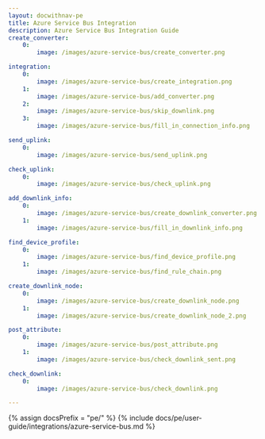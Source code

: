 ```yaml
---
layout: docwithnav-pe
title: Azure Service Bus Integration
description: Azure Service Bus Integration Guide 
create_converter: 
    0: 
        image: /images/azure-service-bus/create_converter.png

integration:
    0:
        image: /images/azure-service-bus/create_integration.png          
    1:
        image: /images/azure-service-bus/add_converter.png        
    2:
        image: /images/azure-service-bus/skip_downlink.png
    3:
        image: /images/azure-service-bus/fill_in_connection_info.png

send_uplink:
    0: 
        image: /images/azure-service-bus/send_uplink.png

check_uplink:
    0:
        image: /images/azure-service-bus/check_uplink.png

add_downlink_info:
    0:
        image: /images/azure-service-bus/create_downlink_converter.png
    1:
        image: /images/azure-service-bus/fill_in_downlink_info.png

find_device_profile:
    0:
        image: /images/azure-service-bus/find_device_profile.png
    1:
        image: /images/azure-service-bus/find_rule_chain.png

create_downlink_node:
    0:
        image: /images/azure-service-bus/create_downlink_node.png
    1:
        image: /images/azure-service-bus/create_downlink_node_2.png

post_attribute:
    0:
        image: /images/azure-service-bus/post_attribute.png
    1:
        image: /images/azure-service-bus/check_downlink_sent.png

check_downlink:
    0:
        image: /images/azure-service-bus/check_downlink.png

---
```

{% assign docsPrefix = "pe/" %}
{% include docs/pe/user-guide/integrations/azure-service-bus.md %}

